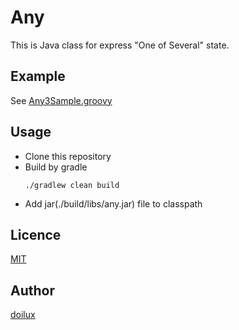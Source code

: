Any
====

This is Java class for express "One of Several" state.

## Example

See [Any3Sample.groovy](https://github.com/doilux/any/blob/master/src/test/java/com/doilux/any/Any3Sample.groovy)

## Usage

* Clone this repository
* Build by gradle
    ```$xslt
    ./gradlew clean build
    ```
* Add jar(./build/libs/any.jar) file to classpath

## Licence

[MIT](https://github.com/doilux/any/blob/master/LICENCE.txt)

## Author

[doilux](https://github.com/doilux)